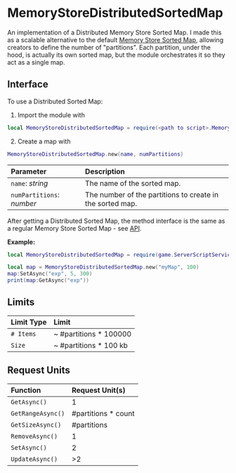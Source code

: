 # MemoryStoreDistributedSortedMap

An implementation of a Distributed Memory Store Sorted Map. I made this as a
scalable alternative to the default [Memory Store Sorted Map](https://create.roblox.com/docs/cloud-services/memory-stores/sorted-map), allowing creators
to define the number of "partitions". Each partition, under the hood, is
actually its own sorted map, but the module orchestrates it so they
act as a single map.

## Interface

To use a Distributed Sorted Map:
1. Import the module with 
```lua
local MemoryStoreDistributedSortedMap = require(<path to script>.MemoryStoreDistributedSortedMap)
```
2. Create a map with 

```lua
MemoryStoreDistributedSortedMap.new(name, numPartitions)
```

Parameter | Description
:--- | :---
`name`: _string_ | The name of the sorted map.
`numPartitions`: _number_ | The number of the partitions to create in the sorted map.

After getting a Distributed Sorted Map, the method interface is the same as a
regular Memory Store Sorted Map - see
[API](https://create.roblox.com/docs/reference/engine/classes/MemoryStoreSortedMap#Summary).


**Example:**
```lua
local MemoryStoreDistributedSortedMap = require(game.ServerScriptService.MemoryStoreDistributedSortedMap)

local map = MemoryStoreDistributedSortedMap.new("myMap", 100)
map:SetAsync("exp", 5, 300)
print(map:GetAsync("exp"))
```

## Limits
Limit Type | Limit
:--- | :---
`# Items` | ~ #partitions * 100000
`Size` | ~ #partitions * 100 kb

## Request Units
Function | Request Unit(s)
:--- | :---
`GetAsync()` | 1
`GetRangeAsync()` | #partitions * count
`GetSizeAsync()` | #partitions
`RemoveAsync()` | 1
`SetAsync()` | 2
`UpdateAsync()` | >2 